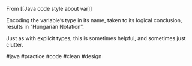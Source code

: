 From [[Java code style about var]]

Encoding the variable’s type in its name, taken to its logical conclusion, results in “Hungarian Notation”.

Just as with explicit types, this is sometimes helpful, and sometimes just clutter.

#java #practice #code #clean #design